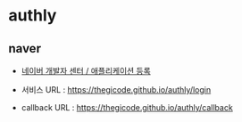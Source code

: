 # authly

## naver

-   [네이버 개발자 센터 / 애플리케이션 등록](https://developers.naver.com/apps/#/register)

-   서비스 URL : https://thegicode.github.io/authly/login
-   callback URL : https://thegicode.github.io/authly/callback
